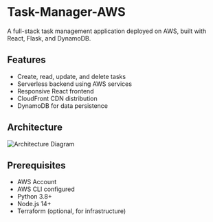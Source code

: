 # Task-Manager-AWS
A full-stack task management application deployed on AWS, built with React, Flask, and DynamoDB.
## Features
- Create, read, update, and delete tasks
- Serverless backend using AWS services
- Responsive React frontend
- CloudFront CDN distribution
- DynamoDB for data persistence

## Architecture
![Architecture Diagram](Downloads/architecture.png)

## Prerequisites
- AWS Account
- AWS CLI configured
- Python 3.8+
- Node.js 14+
- Terraform (optional, for infrastructure)
